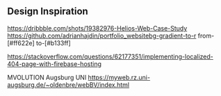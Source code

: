 ## Design Inspiration

https://dribbble.com/shots/19382976-Helios-Web-Case-Study
https://github.com/adrianhajdin/portfolio_websitebg-gradient-to-r from-[#ff622e] to-[#b133ff]

https://stackoverflow.com/questions/62177351/implementing-localized-404-page-with-firebase-hosting

MVOLUTION
Augsburg UNI
https://myweb.rz.uni-augsburg.de/~oldenbre/webBV/index.html
